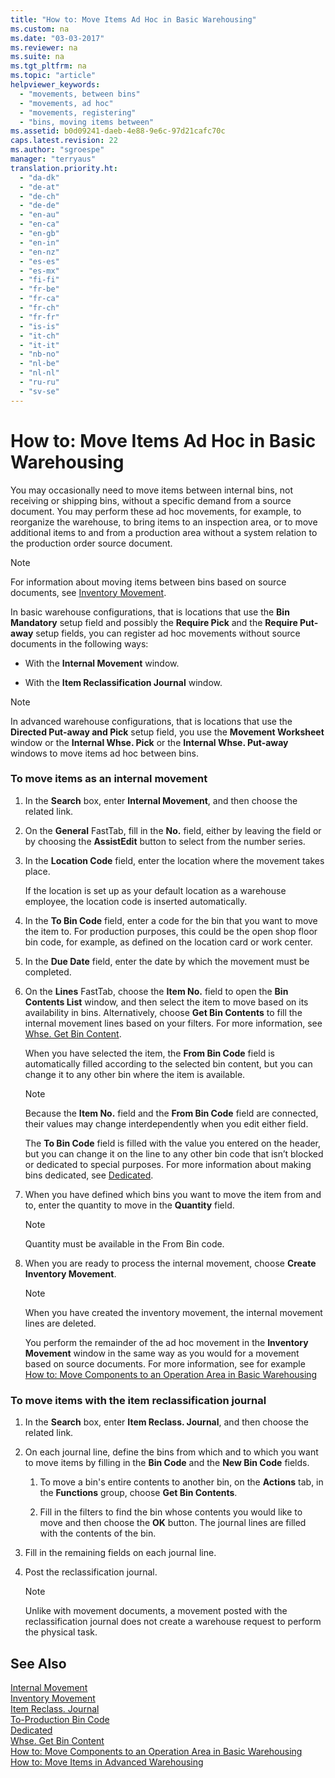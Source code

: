 ```yaml
---
title: "How to: Move Items Ad Hoc in Basic Warehousing"
ms.custom: na
ms.date: "03-03-2017"
ms.reviewer: na
ms.suite: na
ms.tgt_pltfrm: na
ms.topic: "article"
helpviewer_keywords: 
  - "movements, between bins"
  - "movements, ad hoc"
  - "movements, registering"
  - "bins, moving items between"
ms.assetid: b0d09241-daeb-4e88-9e6c-97d21cafc70c
caps.latest.revision: 22
ms.author: "sgroespe"
manager: "terryaus"
translation.priority.ht: 
  - "da-dk"
  - "de-at"
  - "de-ch"
  - "de-de"
  - "en-au"
  - "en-ca"
  - "en-gb"
  - "en-in"
  - "en-nz"
  - "es-es"
  - "es-mx"
  - "fi-fi"
  - "fr-be"
  - "fr-ca"
  - "fr-ch"
  - "fr-fr"
  - "is-is"
  - "it-ch"
  - "it-it"
  - "nb-no"
  - "nl-be"
  - "nl-nl"
  - "ru-ru"
  - "sv-se"
---
```

# How to: Move Items Ad Hoc in Basic Warehousing
You may occasionally need to move items between internal bins, not receiving or shipping bins, without a specific demand from a source document. You may perform these ad hoc movements, for example, to reorganize the warehouse, to bring items to an inspection area, or to move additional items to and from a production area without a system relation to the production order source document.  
  
> [!NOTE]  
>  For information about moving items between bins based on source documents, see [Inventory Movement](../Topic/\($%20N_7382%20Inventory%20Movement%20$\).md).  
  
 In basic warehouse configurations, that is locations that use the **Bin Mandatory** setup field and possibly the **Require Pick** and the **Require Put\-away** setup fields, you can register ad hoc movements without source documents in the following ways:  
  
-   With the **Internal Movement** window.  
  
-   With the **Item Reclassification Journal** window.  
  
> [!NOTE]  
>  In advanced warehouse configurations, that is locations that use the **Directed Put\-away and Pick** setup field, you use the **Movement Worksheet** window or the **Internal Whse. Pick** or the **Internal Whse. Put\-away** windows to move items ad hoc between bins.  
  
### To move items as an internal movement  
  
1.  In the **Search** box, enter **Internal Movement**, and then choose the related link.  
  
2.  On the **General** FastTab, fill in the **No.** field, either by leaving the field or by choosing the **AssistEdit** button to select from the number series.  
  
3.  In the **Location Code** field, enter the location where the movement takes place.  
  
     If the location is set up as your default location as a warehouse employee, the location code is inserted automatically.  
  
4.  In the **To Bin Code** field, enter a code for the bin that you want to move the item to. For production purposes, this could be the open shop floor bin code, for example, as defined on the location card or work center.  
  
5.  In the **Due Date** field, enter the date by which the movement must be completed.  
  
6.  On the **Lines** FastTab, choose the **Item No.** field to open the **Bin Contents List** window, and then select the item to move based on its availability in bins. Alternatively, choose **Get Bin Contents** to fill the internal movement lines based on your filters. For more information, see [Whse. Get Bin Content](../Topic/\($%20R_7391%20Whse.%20Get%20Bin%20Content%20$\).md).  
  
     When you have selected the item, the **From Bin Code** field is automatically filled according to the selected bin content, but you can change it to any other bin where the item is available.  
  
    > [!NOTE]  
    >  Because the **Item No.** field and the **From Bin Code** field are connected, their values may change interdependently when you edit either field.  
  
     The **To Bin Code** field is filled with the value you entered on the header, but you can change it on the line to any other bin code that isn’t blocked or dedicated to special purposes. For more information about making bins dedicated, see [Dedicated](../Topic/\($%20T_7354_41%20Dedicated%20$\).md).  
  
7.  When you have defined which bins you want to move the item from and to, enter the quantity to move in the **Quantity** field.  
  
    > [!NOTE]  
    >  Quantity must be available in the From Bin code.  
  
8.  When you are ready to process the internal movement, choose **Create Inventory Movement**.  
  
    > [!NOTE]  
    >  When you have created the inventory movement, the internal movement lines are deleted.  
  
     You perform the remainder of the ad hoc movement in the **Inventory Movement** window in the same way as you would for a movement based on source documents. For more information, see for example [How to: Move Components to an Operation Area in Basic Warehousing](../WarehouseActivities/how-to-move-components-to-an-operation-area-in-basic-warehousing.md)  
  
### To move items with the item reclassification journal  
  
1.  In the **Search** box, enter **Item Reclass. Journal**, and then choose the related link.  
  
2.  On each journal line, define the bins from which and to which you want to move items by filling in the **Bin Code** and the **New Bin Code** fields.  
  
    1.  To move a bin's entire contents to another bin, on the **Actions** tab, in the **Functions** group, choose **Get Bin Contents**.  
  
    2.  Fill in the filters to find the bin whose contents you would like to move and then choose the **OK** button. The journal lines are filled with the contents of the bin.  
  
3.  Fill in the remaining fields on each journal line.  
  
4.  Post the reclassification journal.  
  
    > [!NOTE]  
    >  Unlike with movement documents, a movement posted with the reclassification journal does not create a warehouse request to perform the physical task.  
  
## See Also  
 [Internal Movement](../Topic/\($%20N_7399%20Internal%20Movement%20$\).md)   
 [Inventory Movement](../Topic/\($%20N_7382%20Inventory%20Movement%20$\).md)   
 [Item Reclass. Journal](../WarehouseActivities/-$-n_393-item-reclass.-journal-$-.md)   
 [To\-Production Bin Code](../Topic/\($%20T_5409_7302%20To-Production%20Bin%20Code%20$\).md)   
 [Dedicated](../Topic/\($%20T_7354_41%20Dedicated%20$\).md)   
 [Whse. Get Bin Content](../Topic/\($%20R_7391%20Whse.%20Get%20Bin%20Content%20$\).md)   
 [How to: Move Components to an Operation Area in Basic Warehousing](../WarehouseActivities/how-to-move-components-to-an-operation-area-in-basic-warehousing.md)   
 [How to: Move Items in Advanced Warehousing](../WarehouseActivities/how-to-move-items-in-advanced-warehousing.md)
